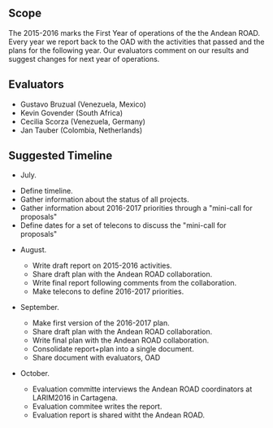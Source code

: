 ## Scope

The 2015-2016 marks the First Year of operations of the 
the Andean ROAD. Every year we report back to the OAD with the
activities that passed and the plans for the following year. Our
evaluators comment on our results and suggest changes for next year of
operations. 


## Evaluators

* Gustavo Bruzual (Venezuela, Mexico)  
* Kevin Govender (South Africa)
* Cecilia Scorza (Venezuela, Germany)  
* Jan Tauber (Colombia, Netherlands)  

## Suggested Timeline 

* July. 
 - Define timeline.   
 - Gather information about the status of all projects.
 - Gather information about 2016-2017 priorities through a "mini-call
 for proposals" 
 - Define dates for a set of telecons to discuss the "mini-call for proposals"


* August. 
  - Write draft report on 2015-2016 activities. 
  - Share draft plan with the Andean ROAD collaboration.
  - Write final report following comments from the
  collaboration.  
  - Make telecons to define 2016-2017 priorities.  

* September. 
  - Make first version of the 2016-2017 plan.
  - Share draft plan with the Andean ROAD collaboration.    
  - Write final plan with the Andean ROAD collaboration.    
  - Consolidate report+plan into a single document.
  - Share document with evaluators, OAD 

* October. 
  - Evaluation committe interviews the Andean ROAD coordinators at
  LARIM2016 in Cartagena. 
  - Evaluation commitee writes the report.
  - Evaluation report is shared witht the Andean ROAD.